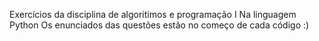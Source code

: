 Exercícios da disciplina de algoritimos e programação I
Na linguagem Python
Os enunciados das questões estão no começo de cada código
:)
